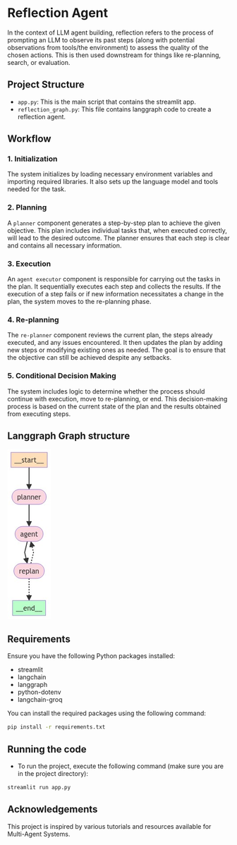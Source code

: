 # Reflection Agent 
In the context of LLM agent building, reflection refers to the process of prompting an LLM to observe its past steps (along with potential observations from tools/the environment) to assess the quality of the chosen actions. This is then used downstream for things like re-planning, search, or evaluation.
## Project Structure

- `app.py`: This is the main script that contains the streamlit app.
- `reflection_graph.py`: This file contains langgraph code to create a reflection agent.

## Workflow

### 1. Initialization
The system initializes by loading necessary environment variables and importing required libraries. It also sets up the language model and tools needed for the task.

### 2. Planning
A `planner` component generates a step-by-step plan to achieve the given objective. This plan includes individual tasks that, when executed correctly, will lead to the desired outcome. The planner ensures that each step is clear and contains all necessary information.

### 3. Execution
An `agent executor` component is responsible for carrying out the tasks in the plan. It sequentially executes each step and collects the results. If the execution of a step fails or if new information necessitates a change in the plan, the system moves to the re-planning phase.

### 4. Re-planning
The `re-planner` component reviews the current plan, the steps already executed, and any issues encountered. It then updates the plan by adding new steps or modifying existing ones as needed. The goal is to ensure that the objective can still be achieved despite any setbacks.

### 5. Conditional Decision Making
The system includes logic to determine whether the process should continue with execution, move to re-planning, or end. This decision-making process is based on the current state of the plan and the results obtained from executing steps.


## Langgraph Graph structure

![image](https://github.com/saurav-dhait/Plan-and-Execute-Agent/blob/main/assets/graph.jpeg)
## Requirements

Ensure you have the following Python packages installed:

- streamlit
- langchain
- langgraph
- python-dotenv 
- langchain-groq

You can install the required packages using the following command:

```sh
pip install -r requirements.txt
```

## Running the code
- To run the project, execute the following command (make sure you are in the project directory):

```sh
streamlit run app.py
```

## Acknowledgements
This project is inspired by various tutorials and resources available for Multi-Agent Systems.